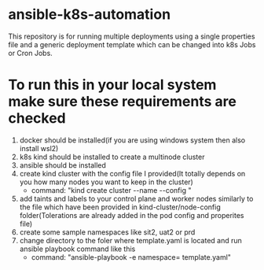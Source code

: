 # ansible-k8s-automation
This repository is for running multiple deployments using a single properties file and a generic deployment template which can be changed into k8s Jobs or Cron Jobs.

# To run this in your local system make sure these requirements are checked
1. docker should be installed(if you are using windows system then also install wsl2)
2. k8s kind should be installed to create a multinode cluster
3. ansible should be installed
4. create kind cluster with the config file I provided(It totally depends on you how many nodes you want to keep in the cluster)
   - command: "kind create cluster --name <name-of-your-cluster> --config <path-to-cluster-config-file>"
5. add taints and labels to your control plane and worker nodes similarly to the file which have been provided in kind-cluster/node-config folder(Tolerations are already added in the pod config and properites file)
6. create some sample namespaces like sit2, uat2 or prd
7. change directory to the foler where template.yaml is located and run ansible playbook command like this
   - command: "ansible-playbook -e namespace=<any-of-above-mentioned-namespace-or-your-own> template.yaml"
